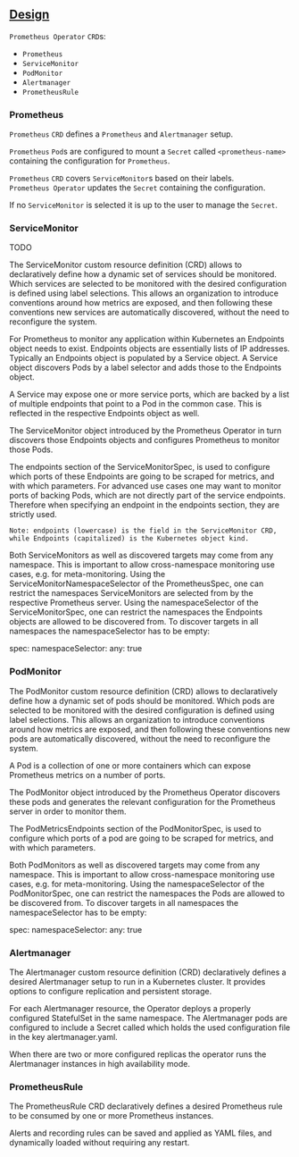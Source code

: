 ## [Design](https://github.com/coreos/prometheus-operator/blob/master/Documentation/design.md)

`Prometheus Operator` `CRD`s:
* `Prometheus`
* `ServiceMonitor`
* `PodMonitor`
* `Alertmanager`
* `PrometheusRule`

### Prometheus

`Prometheus` `CRD` defines a `Prometheus` and `Alertmanager` setup.  

`Prometheus` `Pod`s are configured to mount a `Secret` called `<prometheus-name>` containing the configuration for `Prometheus`.  

`Prometheus` `CRD` covers `ServiceMonitor`s based on their labels.  
`Prometheus Operator` updates the `Secret` containing the configuration.  

If no `ServiceMonitor` is selected it is up to the user to manage the `Secret`.  

### ServiceMonitor

TODO

The ServiceMonitor custom resource definition (CRD) allows to declaratively define how a dynamic set of services should be monitored. Which services are selected to be monitored with the desired configuration is defined using label selections. This allows an organization to introduce conventions around how metrics are exposed, and then following these conventions new services are automatically discovered, without the need to reconfigure the system.

For Prometheus to monitor any application within Kubernetes an Endpoints object needs to exist. Endpoints objects are essentially lists of IP addresses. Typically an Endpoints object is populated by a Service object. A Service object discovers Pods by a label selector and adds those to the Endpoints object.

A Service may expose one or more service ports, which are backed by a list of multiple endpoints that point to a Pod in the common case. This is reflected in the respective Endpoints object as well.

The ServiceMonitor object introduced by the Prometheus Operator in turn discovers those Endpoints objects and configures Prometheus to monitor those Pods.

The endpoints section of the ServiceMonitorSpec, is used to configure which ports of these Endpoints are going to be scraped for metrics, and with which parameters. For advanced use cases one may want to monitor ports of backing Pods, which are not directly part of the service endpoints. Therefore when specifying an endpoint in the endpoints section, they are strictly used.

    Note: endpoints (lowercase) is the field in the ServiceMonitor CRD, while Endpoints (capitalized) is the Kubernetes object kind.

Both ServiceMonitors as well as discovered targets may come from any namespace. This is important to allow cross-namespace monitoring use cases, e.g. for meta-monitoring. Using the ServiceMonitorNamespaceSelector of the PrometheusSpec, one can restrict the namespaces ServiceMonitors are selected from by the respective Prometheus server. Using the namespaceSelector of the ServiceMonitorSpec, one can restrict the namespaces the Endpoints objects are allowed to be discovered from. To discover targets in all namespaces the namespaceSelector has to be empty:

spec:
  namespaceSelector:
    any: true

### PodMonitor

The PodMonitor custom resource definition (CRD) allows to declaratively define how a dynamic set of pods should be monitored. Which pods are selected to be monitored with the desired configuration is defined using label selections. This allows an organization to introduce conventions around how metrics are exposed, and then following these conventions new pods are automatically discovered, without the need to reconfigure the system.

A Pod is a collection of one or more containers which can expose Prometheus metrics on a number of ports.

The PodMonitor object introduced by the Prometheus Operator discovers these pods and generates the relevant configuration for the Prometheus server in order to monitor them.

The PodMetricsEndpoints section of the PodMonitorSpec, is used to configure which ports of a pod are going to be scraped for metrics, and with which parameters.

Both PodMonitors as well as discovered targets may come from any namespace. This is important to allow cross-namespace monitoring use cases, e.g. for meta-monitoring. Using the namespaceSelector of the PodMonitorSpec, one can restrict the namespaces the Pods are allowed to be discovered from. To discover targets in all namespaces the namespaceSelector has to be empty:

spec:
  namespaceSelector:
    any: true

### Alertmanager

The Alertmanager custom resource definition (CRD) declaratively defines a desired Alertmanager setup to run in a Kubernetes cluster. It provides options to configure replication and persistent storage.

For each Alertmanager resource, the Operator deploys a properly configured StatefulSet in the same namespace. The Alertmanager pods are configured to include a Secret called <alertmanager-name> which holds the used configuration file in the key alertmanager.yaml.

When there are two or more configured replicas the operator runs the Alertmanager instances in high availability mode.

### PrometheusRule

The PrometheusRule CRD declaratively defines a desired Prometheus rule to be consumed by one or more Prometheus instances.

Alerts and recording rules can be saved and applied as YAML files, and dynamically loaded without requiring any restart.

